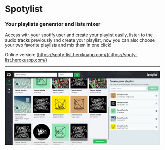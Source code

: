 # Spotylist
### Your playlists generator and lists mixer

Access with your spotify user and create your playlist easily, listen to the audio tracks previously and create your playlist, now you can also choose your two favorite playlists and mix them in one click!

Online version: [https://spoty-list.herokuapp.com/](https://spoty-list.herokuapp.com/) 

---

![alt text](/public/dist/images/spoty-search-desktop.png "Search page desktop version")


